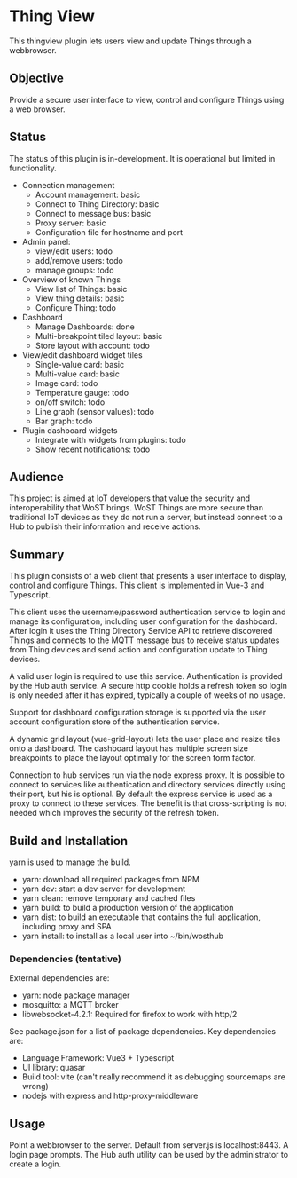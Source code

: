 # Thing View

This thingview plugin lets users view and update Things through a webbrowser.

## Objective

Provide a secure user interface to view, control and configure Things using a web browser.

## Status

The status of this plugin is in-development. It is operational but limited in functionality. 
- Connection management
  - Account management: basic
  - Connect to Thing Directory: basic
  - Connect to message bus: basic
  - Proxy server: basic
  - Configuration file for hostname and port
- Admin panel: 
  - view/edit users: todo
  - add/remove users: todo
  - manage groups: todo
- Overview of known Things
  - View list of Things: basic
  - View thing details: basic
  - Configure Thing: todo
- Dashboard
  - Manage Dashboards: done
  - Multi-breakpoint tiled layout: basic 
  - Store layout with account: todo
- View/edit dashboard widget tiles
  - Single-value card: basic
  - Multi-value card: basic
  - Image card: todo
  - Temperature gauge: todo
  - on/off switch: todo
  - Line graph (sensor values): todo
  - Bar graph: todo
- Plugin dashboard widgets
  - Integrate with widgets from plugins: todo
  - Show recent notifications: todo



## Audience

This project is aimed at IoT developers that value the security and interoperability that WoST brings. WoST Things are more secure than traditional IoT devices as they do not run a server, but instead connect to a Hub to publish their information and receive actions.

## Summary

This plugin consists of a web client that presents a user interface to display, control and configure Things. This client is implemented in Vue-3 and Typescript.

This client uses the username/password authentication service to login and manage its configuration, including user configuration for the dashboard. After login it uses the Thing Directory Service API to retrieve discovered Things and connects to the MQTT message bus to receive status updates from Thing devices and send action and configuration update to Thing devices. 

A valid user login is required to use this service. Authentication is provided by the Hub auth service. A secure http cookie holds a refresh token so login is only needed after it has expired, typically a couple of weeks of no usage.

Support for dashboard configuration storage is supported via the user account configuration store of the authentication service. 

A dynamic grid layout (vue-grid-layout) lets the user place and resize tiles onto a dashboard. The dashboard layout has multiple screen size breakpoints to place the layout optimally for the screen form factor.


Connection to hub services run via the node express proxy. It is possible to connect to services like authentication and directory services directly using their port, but his is optional. By default the express service is used as a proxy to connect to these services. The benefit is that cross-scripting is not needed which improves the security of the refresh token.


## Build and Installation

yarn is used to manage the build.

* yarn:         download all required packages from NPM
* yarn dev:     start a dev server for development
* yarn clean:   remove temporary and cached files
* yarn build:   to build a production version of the application
* yarn dist:    to build an executable that contains the full application, including proxy and SPA
* yarn install: to install as a local user into ~/bin/wosthub

### Dependencies (tentative)

External dependencies are:
* yarn: node package manager
* mosquitto: a MQTT broker
* libwebsocket-4.2.1: Required for firefox to work with http/2

See package.json for a list of package dependencies. Key dependencies are:
* Language Framework: Vue3 + Typescript
* UI library: quasar
* Build tool: vite  (can't really recommend it as debugging sourcemaps are wrong)
* nodejs with express and http-proxy-middleware



## Usage

Point a webbrowser to the server. Default from server.js is localhost:8443. 
A login page prompts. The Hub auth utility can be used by the administrator to create a login. 


